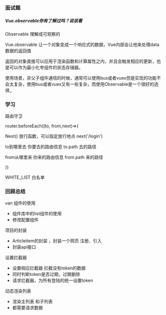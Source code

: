 ### 面试题

##### Vue.observable你有了解过吗？说说看

Observable 理解成可观察的

Vue.observable 让一个对象变成一个响应式的数据，Vue内部会让他来处理data数据的返回值

返回的对象直接可以应用于渲染函数和计算属性之内，并且会触发相应的更新，也是可以作为最小化夸组件的状态存储器。



使用场景，非父子组件通信的时候，通常可以使用bus或者vuex但是实现的功能不会太复杂，使用bus或者vuex又有一些复杂，而使用Observable是一个很好的选择_







### 学习

路由守卫

router.beforeEach((to, from,next)=>{

Next() 放行函数，可以指定放行地点 next('/login')

to到哪里去 你要去的路由信息 to.path 去的路径 

from从哪里来 你来的路由信息 from.path 来的路径

})



WHITE_LIST 白名单 



### 回顾总结

van 组件的使用  

- 组件库中的list组件的使用
- 修改配置组件

项目的封装

- Articleitem的封装 ，封装一个网页 注册、引入
- 封装api接口

设置拦截器 

- 设置相应拦截器 拦截没有token的数据
- 同时判断token是否过期，过期删除
- 请求拦截器，为所有登陆的统一设置token

动态渲染列表

- 渲染主列表 和子列表
- 都需要请求数据